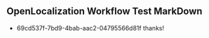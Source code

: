 ## OpenLocalization Workflow Test MarkDown
* 69cd537f-7bd9-4bab-aac2-04795566d81f thanks!

<!--HONumber=Aug16_HO1-->


